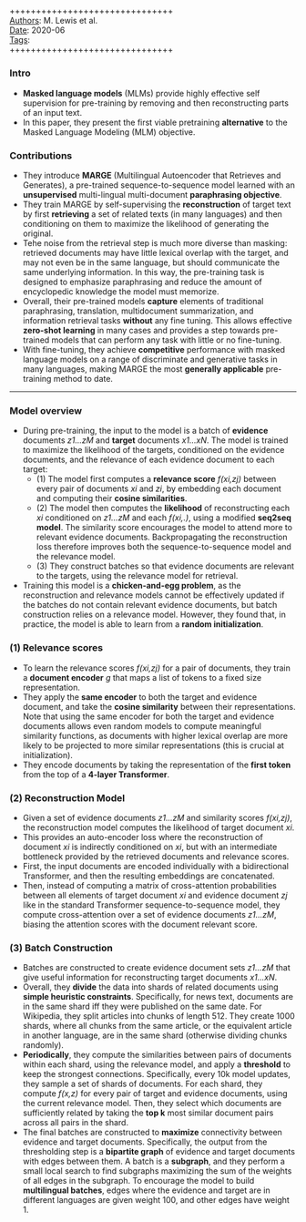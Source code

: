 ##

+++++++++++++++++++++++++++++++  
<ins>Authors</ins>: M. Lewis et al.  
<ins>Date</ins>: 2020-06  
<ins>Tags</ins>:   
+++++++++++++++++++++++++++++++  


### Intro

- **Masked language models** (MLMs) provide highly effective self supervision for pre-training by removing and then reconstructing parts of an input text.
- In this paper, they present the first viable pretraining **alternative** to the Masked Language Modeling (MLM) objective.


### Contributions

- They introduce **MARGE** (Multilingual Autoencoder that Retrieves and Generates), a pre-trained sequence-to-sequence model learned with an **unsupervised** multi-lingual multi-document **paraphrasing objective**.
- They train MARGE by self-supervising the **reconstruction** of target text by first **retrieving** a set of related texts (in many languages) and then conditioning on them to maximize the likelihood of generating the original. 
- Tehe noise from the retrieval step is much more diverse than masking: retrieved documents may have little lexical overlap with the target, and may not even be in the same language, but should communicate the same underlying information. In this way, the pre-training task is designed to emphasize paraphrasing and reduce the amount of encyclopedic knowledge the model must memorize.
- Overall, their pre-trained models **capture** elements of traditional paraphrasing, translation, multidocument summarization, and information retrieval tasks **without** any fine tuning. This allows effective **zero-shot learning** in many cases and provides a step towards pre-trained models that can perform any task with little or no fine-tuning.
- With fine-tuning, they achieve **competitive** performance with masked language models on a range of discriminate and generative tasks in many languages, making MARGE the most **generally applicable** pre-training method to date.

***

### Model overview
- During pre-training, the input to the model is a batch of **evidence** documents *z1...zM* and **target** documents *x1...xN*. The model is trained to maximize the likelihood of the targets, conditioned on the evidence documents, and the relevance of each evidence document to each target:
  - (1) The model first computes a **relevance score** *f(xi,zj)* between every pair of documents *xi* and *zi*, by embedding each document and computing their **cosine similarities**.
  - (2) The model then computes the **likelihood** of reconstructing each *xi* conditioned on *z1...zM* and each *f(xi,.)*, using a modified **seq2seq model**. The similarity score encourages the model to attend more to relevant evidence documents. Backpropagating the reconstruction loss therefore improves both the sequence-to-sequence model and the relevance model.
  - (3) They construct batches so that evidence documents are relevant to the targets, using the relevance model for retrieval.
- Training this model is a **chicken-and-egg problem**, as the reconstruction and relevance models cannot be effectively updated if the batches do not contain relevant evidence documents, but batch construction relies on a relevance model. However, they found that, in practice, the model is able to learn from a **random initialization**.
  
 ### (1) Relevance scores

- To learn the relevance scores *f(xi,zj)* for a pair of documents, they train a **document encoder** *g* that maps a list of tokens to a fixed size representation.
- They apply the **same encoder** to both the target and evidence document, and take the **cosine similarity** between their representations. Note that using the same encoder for both the target and evidence documents allows even random models to compute meaningful similarity functions, as documents with higher lexical overlap are more likely to be projected to more similar representations (this is crucial at initialization).
- They encode documents by taking the representation of the **first token** from the top of a **4-layer Transformer**.
  
### (2) Reconstruction Model

- Given a set of evidence documents *z1...zM* and similarity scores *f(xi,zj)*, the reconstruction model computes the likelihood of target document *xi*.
- This provides an auto-encoder loss where the reconstruction of document *xi* is indirectly conditioned on *xi*, but with an intermediate bottleneck provided by the retrieved documents and relevance scores.
- First, the input documents are encoded individually with a bidirectional Transformer, and then the resulting embeddings are concatenated.
- Then, instead of computing a matrix of cross-attention probabilities between all elements of target document *xi* and evidence document *zj* like in the standard Transformer sequence-to-sequence model, they compute cross-attention over a set of evidence documents *z1...zM*, biasing the attention scores with the document relevant score.

### (3) Batch Construction

- Batches are constructed to create evidence document sets *z1...zM* that give useful information for reconstructing target documents *x1...xN*.
- Overall, they **divide** the data into shards of related documents using **simple heuristic constraints**. Specifically, for news text, documents are in the same shard iff they were published on the same date. For Wikipedia, they split articles into chunks of length 512. They create 1000 shards, where all chunks from the same article, or the equivalent article in another language, are in the same shard (otherwise dividing chunks randomly).
- **Periodically**, they compute the similarities between pairs of documents within each shard, using the relevance model, and apply a **threshold** to keep the strongest connections. Specifically, every 10k model updates, they sample a set of shards of documents. For each shard, they compute *f(x,z)* for every pair of target and evidence documents, using the current relevance model. Then, they select which documents are sufficiently related by taking the **top k** most similar document pairs across all pairs in the shard.
- The final batches are constructed to **maximize** connectivity between evidence and target documents. Specifically, the output from the thresholding step is a **bipartite graph** of evidence and target documents with edges between them. A batch is a **subgraph**, and they perform a small local search to find subgraphs maximizing the sum of the weights of all edges in the subgraph. To encourage the model to build **multilingual batches**, edges where the evidence and target are in different languages are given weight 100, and other edges have weight 1.
  
